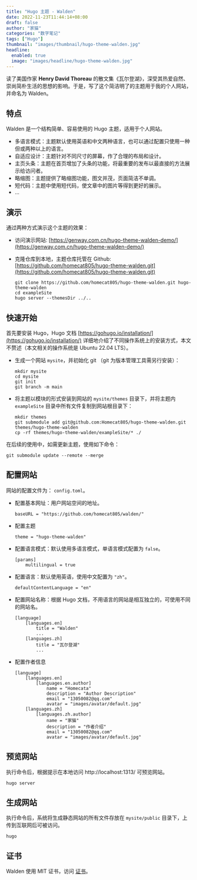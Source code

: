 ```yaml
---
title: "Hugo 主题 - Walden"
date: 2022-11-23T11:44:14+08:00
draft: false
author: "家猫"
categories: "数字笔记"
tags: ["Hugo"]
thumbnail: "images/thumbnail/hugo-theme-walden.jpg"
headline: 
  enabled: true
  image: "images/headline/hugo-theme-walden.jpg"
---
```


读了美国作家 <b>Henry David Thoreau</b> 的散文集《瓦尔登湖》，深受其热爱自然、崇尚简朴生活的思想的影响。于是，写了这个简洁明了的主题用于我的个人网站，并命名为 Walden。


<!--more-->

## 特点

Walden 是一个结构简单、容易使用的 Hugo 主题，适用于个人网站。

- 多语言模式：主题默认使用英语和中文两种语言，也可以通过配置只使用一种但或两种以上的语言。
- 自适应设计：主题针对不同尺寸的屏幕，作了合理的布局和设计。
- 主页头条：主题在首页增加了头条的功能，将最重要的发布以最直接的方法展示给访问者。
- 略缩图：主题提供了略缩图功能，图文并茂，页面简洁不单调。
- 短代码：主题中使用短代码，使文章中的图片等得到更好的展示。
- ...

## 演示

通过两种方式演示这个主题的效果：

- 访问演示网站: [https://genway.com.cn/hugo-theme-walden-demo/](https://genway.com.cn/hugo-theme-walden-demo/)
- 克隆仓库到本地，主题仓库托管在 Github: [https://github.com/homecat805/hugo-theme-walden.git](https://github.com/homecat805/hugo-theme-walden.git)

    ```
    git clone https://github.com/homecat805/hugo-theme-walden.git hugo-theme-walden
    cd exampleSite
    hugo server --themesDir ../..
    ```

## 快速开始

首先要安装 Hugo，Hugo 文档 [https://gohugo.io/installation/](https://gohugo.io/installation/) 详细地介绍了不同操作系统上的安装方式，本文不赘述（本文相关的操作系统是 Ubuntu 22.04 LTS）。

- 生成一个网站 `mysite`，并初始化 git （git 为版本管理工具需另行安装）： 

    ```
    mkdir mysite
    cd mysite
    git init
    git branch -m main
    ```

- 将主题以模块的形式安装到网站的 `mysite/themes` 目录下，并将主题内 `exampleSite` 目录中所有文件复制到网站根目录下：

    ```
    mkdir themes
    git submodule add git@github.com:Homecat805/hugo-theme-walden.git themes/hugo-theme-walden
    cp -rf themes/hugo-theme-walden/exampleSite/* ./
    ```

在后续的使用中，如需更新主题，使用如下命令：

```
git submodule update --remote --merge
```

## 配置网站 

网站的配置文件为： `config.toml`。

- 配置基本网址：用户网站空间的地址。

    ```
    baseURL = "https://github.com/homecat805/walden/"
    ```

- 配置主题

    ```
    theme = "hugo-theme-walden"
    ```

- 配置语言模式：默认使用多语言模式，单语言模式配置为 `false`。

    ```
    [params]
        multilingual = true  
    ```

- 配置语言：默认使用英语，使用中文配置为 `"zh"`。

    ```
    defaultContentLanguage = "en"
    ```

- 配置网站名称：根据 Hugo 文档，不用语言的网站是相互独立的，可使用不同的网站名。

    ```
    [language]
        [languages.en]
            title = "Walden"
            ...
        [languages.zh]
            title = "瓦尔登湖"
            ...
    ```

- 配置作者信息

    ```
    [language]
        [languages.en]
            [languages.en.author]
                name = "Homecata"
                description = "Author Description"
                email = "13050082@qq.com"
                avatar = "images/avatar/default.jpg"
        [languages.zh]
            [languages.zh.author]
                name = "家猫"
                description = "作者介绍"
                email = "13050082@qq.com"
                avatar = "images/avatar/default.jpg"
    ```

## 预览网站

执行命令后，根据提示在本地访问 http://localhost:1313/ 可预览网站。

```
hugo server
```

## 生成网站

执行命令后，系统将生成静态网站的所有文件存放在 `mysite/public` 目录下，上传到互联网后可被访问。

```
hugo
```

## 证书

Walden 使用 MIT 证书，访问 [证书](https://github.com/homecat805/hugo-theme-walden/blob/master/LICENSE)。

